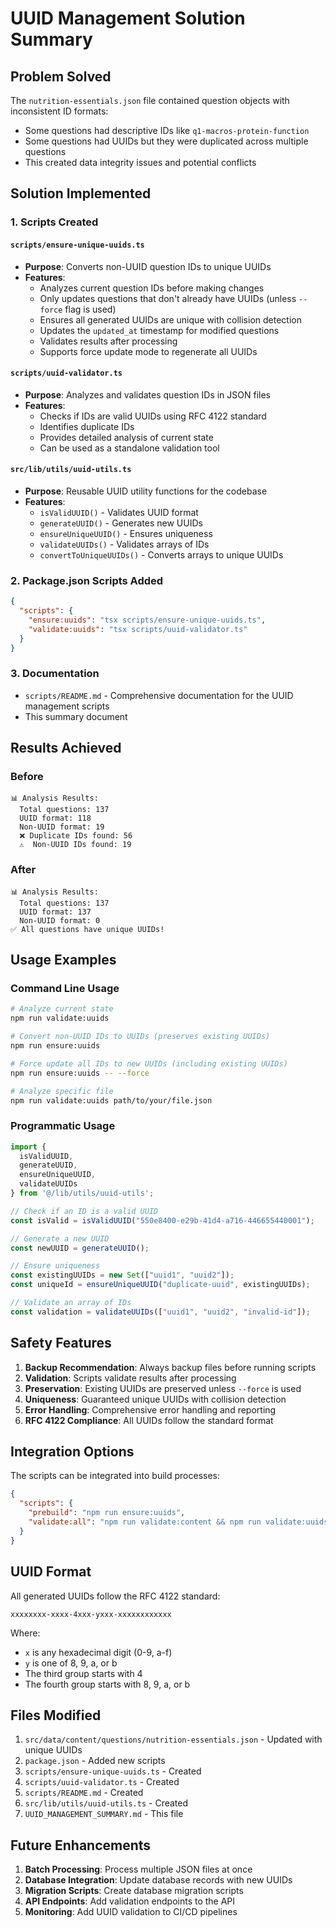 # UUID Management Solution Summary

## Problem Solved

The `nutrition-essentials.json` file contained question objects with inconsistent ID formats:
- Some questions had descriptive IDs like `q1-macros-protein-function`
- Some questions had UUIDs but they were duplicated across multiple questions
- This created data integrity issues and potential conflicts

## Solution Implemented

### 1. Scripts Created

#### `scripts/ensure-unique-uuids.ts`
- **Purpose**: Converts non-UUID question IDs to unique UUIDs
- **Features**:
  - Analyzes current question IDs before making changes
  - Only updates questions that don't already have UUIDs (unless `--force` flag is used)
  - Ensures all generated UUIDs are unique with collision detection
  - Updates the `updated_at` timestamp for modified questions
  - Validates results after processing
  - Supports force update mode to regenerate all UUIDs

#### `scripts/uuid-validator.ts`
- **Purpose**: Analyzes and validates question IDs in JSON files
- **Features**:
  - Checks if IDs are valid UUIDs using RFC 4122 standard
  - Identifies duplicate IDs
  - Provides detailed analysis of current state
  - Can be used as a standalone validation tool

#### `src/lib/utils/uuid-utils.ts`
- **Purpose**: Reusable UUID utility functions for the codebase
- **Features**:
  - `isValidUUID()` - Validates UUID format
  - `generateUUID()` - Generates new UUIDs
  - `ensureUniqueUUID()` - Ensures uniqueness
  - `validateUUIDs()` - Validates arrays of IDs
  - `convertToUniqueUUIDs()` - Converts arrays to unique UUIDs

### 2. Package.json Scripts Added

```json
{
  "scripts": {
    "ensure:uuids": "tsx scripts/ensure-unique-uuids.ts",
    "validate:uuids": "tsx scripts/uuid-validator.ts"
  }
}
```

### 3. Documentation

- `scripts/README.md` - Comprehensive documentation for the UUID management scripts
- This summary document

## Results Achieved

### Before
```
📊 Analysis Results:
  Total questions: 137
  UUID format: 118
  Non-UUID format: 19
  ❌ Duplicate IDs found: 56
  ⚠️  Non-UUID IDs found: 19
```

### After
```
📊 Analysis Results:
  Total questions: 137
  UUID format: 137
  Non-UUID format: 0
✅ All questions have unique UUIDs!
```

## Usage Examples

### Command Line Usage

```bash
# Analyze current state
npm run validate:uuids

# Convert non-UUID IDs to UUIDs (preserves existing UUIDs)
npm run ensure:uuids

# Force update all IDs to new UUIDs (including existing UUIDs)
npm run ensure:uuids -- --force

# Analyze specific file
npm run validate:uuids path/to/your/file.json
```

### Programmatic Usage

```typescript
import { 
  isValidUUID, 
  generateUUID, 
  ensureUniqueUUID, 
  validateUUIDs 
} from '@/lib/utils/uuid-utils';

// Check if an ID is a valid UUID
const isValid = isValidUUID("550e8400-e29b-41d4-a716-446655440001");

// Generate a new UUID
const newUUID = generateUUID();

// Ensure uniqueness
const existingUUIDs = new Set(["uuid1", "uuid2"]);
const uniqueId = ensureUniqueUUID("duplicate-uuid", existingUUIDs);

// Validate an array of IDs
const validation = validateUUIDs(["uuid1", "uuid2", "invalid-id"]);
```

## Safety Features

1. **Backup Recommendation**: Always backup files before running scripts
2. **Validation**: Scripts validate results after processing
3. **Preservation**: Existing UUIDs are preserved unless `--force` is used
4. **Uniqueness**: Guaranteed unique UUIDs with collision detection
5. **Error Handling**: Comprehensive error handling and reporting
6. **RFC 4122 Compliance**: All UUIDs follow the standard format

## Integration Options

The scripts can be integrated into build processes:

```json
{
  "scripts": {
    "prebuild": "npm run ensure:uuids",
    "validate:all": "npm run validate:content && npm run validate:uuids"
  }
}
```

## UUID Format

All generated UUIDs follow the RFC 4122 standard:
```
xxxxxxxx-xxxx-4xxx-yxxx-xxxxxxxxxxxx
```

Where:
- `x` is any hexadecimal digit (0-9, a-f)
- `y` is one of 8, 9, a, or b
- The third group starts with 4
- The fourth group starts with 8, 9, a, or b

## Files Modified

1. `src/data/content/questions/nutrition-essentials.json` - Updated with unique UUIDs
2. `package.json` - Added new scripts
3. `scripts/ensure-unique-uuids.ts` - Created
4. `scripts/uuid-validator.ts` - Created
5. `scripts/README.md` - Created
6. `src/lib/utils/uuid-utils.ts` - Created
7. `UUID_MANAGEMENT_SUMMARY.md` - This file

## Future Enhancements

1. **Batch Processing**: Process multiple JSON files at once
2. **Database Integration**: Update database records with new UUIDs
3. **Migration Scripts**: Create database migration scripts
4. **API Endpoints**: Add validation endpoints to the API
5. **Monitoring**: Add UUID validation to CI/CD pipelines
